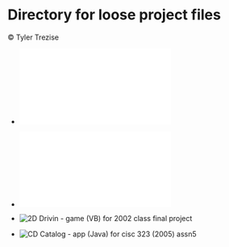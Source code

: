 # Directory for loose project files

© Tyler Trezise


* ![Web scraping employment leads (Python)](/souptest_jobs.py "Web scraping with Python")

* ![Microcontroller based Parts Inspection and Sorting System (C)](/sorting-system.c "Microcontroller based Parts Inspection and Sorting System")

* ![2D Drivin - game (VB) for 2002 class final project](../../../2DDrivin "2D Drivin'")

* ![CD Catalog - app (Java) for cisc 323 (2005) assn5](/cisc323-assn5 "CD Catalog app")
